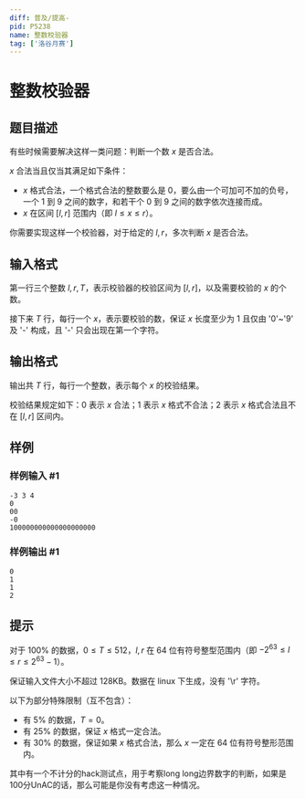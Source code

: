 ```yaml
---
diff: 普及/提高-
pid: P5238
name: 整数校验器
tag: ['洛谷月赛']
---
```

# 整数校验器
## 题目描述

有些时候需要解决这样一类问题：判断一个数 $x$ 是否合法。

$x$ 合法当且仅当其满足如下条件：

- $x$ 格式合法，一个格式合法的整数要么是 $0$，要么由一个可加可不加的负号，一个 $1$ 到 $9$ 之间的数字，和若干个 $0$ 到 $9$ 之间的数字依次连接而成。
- $x$ 在区间 $[l,r]$ 范围内（即 $l \le x \le r$）。

你需要实现这样一个校验器，对于给定的 $l, r$，多次判断 $x$ 是否合法。
## 输入格式

第一行三个整数 $l,r,T$，表示校验器的校验区间为 $[l,r]$，以及需要校验的 $x$ 的个数。

接下来 $T$ 行，每行一个 $x$，表示要校验的数，保证 $x$ 长度至少为 $1$ 且仅由 '0'~'9' 及 '-' 构成，且 '-' 只会出现在第一个字符。
## 输出格式

输出共 $T$ 行，每行一个整数，表示每个 $x$ 的校验结果。

校验结果规定如下：$0$ 表示 $x$ 合法；$1$ 表示 $x$ 格式不合法；$2$ 表示 $x$ 格式合法且不在 $[l,r]$ 区间内。
## 样例

### 样例输入 #1
```
-3 3 4
0
00
-0
100000000000000000000
```
### 样例输出 #1
```
0
1
1
2

```
## 提示

对于 $100\%$ 的数据，$0 \le T \le 512$，$l,r$ 在 $64$ 位有符号整型范围内（即 $-2^{63}\le l \le r \le 2^{63}-1$）。

保证输入文件大小不超过 $\text{128KB}$。数据在 linux 下生成，没有 '\r' 字符。

以下为部分特殊限制（互不包含）：

- 有 $5\%$ 的数据，$T=0$。
- 有 $25\%$ 的数据，保证 $x$ 格式一定合法。
- 有 $30\%$ 的数据，保证如果 $x$ 格式合法，那么 $x$ 一定在 $64$ 位有符号整形范围内。

其中有一个不计分的hack测试点，用于考察long long边界数字的判断，如果是100分UnAC的话，那么可能是你没有考虑这一种情况。
